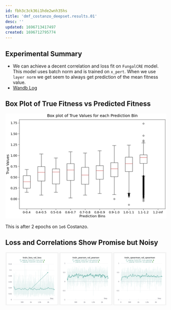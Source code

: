 ```yaml
---
id: fbh3c3ck36i1hde2wnh35hs
title: 'dmf_costanzo_deepset.results.01'
desc: ''
updated: 1696713417497
created: 1696712795774
---
```

## Experimental Summary

- We can achieve a decent correlation and loss fit on `FungalCRE` model. This model uses batch norm and is trained on `x_pert`. When we use `layer norm` we get seem to always get prediction of the mean fitness value.
- [Wandb Log](https://wandb.ai/zhao-group/torchcell/groups/2482163_782109b6f2cffa508d6a1628f03256f0a43419a5628b43a0731e2daeea0c9e13/workspace?workspace=user-mjvolk3)

## Box Plot of True Fitness vs Predicted Fitness

![](./assets/images/experiments.dmf_costanzo_deepset.results.01.md.box-plot-of-true-fitness-vs-predicted-fitness-2482163_782109b6f2cffa508d6a1628f03256f0a43419a5628b43a0731e2daeea0c9e13.png)

This is after 2 epochs on `1e6` Costanzo.

## Loss and Correlations Show Promise but Noisy

![](./assets/images/experiments.dmf_costanzo_deepset.results.01.md.loss-and-correlations-show-promise-but-noisy-2482163_782109b6f2cffa508d6a1628f03256f0a43419a5628b43a0731e2daeea0c9e13.png)
